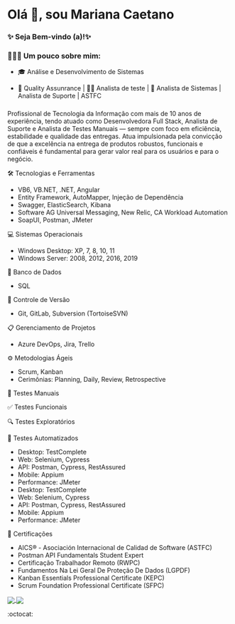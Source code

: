 # Olá 👋, sou Mariana Caetano

###  

### ✨ Seja Bem-vindo (a)!✨

###  

### 🦸🏻‍♀️ Um pouco sobre mim:

- 🎓 Análise e Desenvolvimento de Sistemas

- 🚀 Quality Assunrance | 👩‍💻 Analista de teste | 🧠 Analista de Sistemas | Analista de Suporte | ASTFC
###

Profissional de Tecnologia da Informação com mais de 10 anos de experiência, tendo atuado como Desenvolvedora Full Stack, Analista de Suporte e Analista de Testes Manuais — sempre com foco em eficiência, estabilidade e qualidade das entregas. Atua impulsionada pela convicção de que a excelência na entrega de produtos robustos, funcionais e confiáveis é fundamental para gerar valor real para os usuários e para o negócio.

🛠️ Tecnologias e Ferramentas
- VB6, VB.NET, .NET, Angular
- Entity Framework, AutoMapper, Injeção de Dependência
- Swagger, ElasticSearch, Kibana
- Software AG Universal Messaging, New Relic, CA Workload Automation
- SoapUI, Postman, JMeter

💻 Sistemas Operacionais
- Windows Desktop: XP, 7, 8, 10, 11
- Windows Server: 2008, 2012, 2016, 2019

💾 Banco de Dados
- SQL

🔄 Controle de Versão
- Git, GitLab, Subversion (TortoiseSVN)

📋 Gerenciamento de Projetos
- Azure DevOps, Jira, Trello

⚙️ Metodologias Ágeis
- Scrum, Kanban
- Cerimônias: Planning, Daily, Review, Retrospective

🧪 Testes Manuais

✅ Testes Funcionais

🔍 Testes Exploratórios

🤖 Testes Automatizados
- Desktop: TestComplete
- Web: Selenium, Cypress
- API: Postman, Cypress, RestAssured
- Mobile: Appium
- Performance: JMeter
- Desktop: TestComplete
- Web: Selenium, Cypress
- API: Postman, Cypress, RestAssured
- Mobile: Appium
- Performance: JMeter

📜 Certificações
- AICS® - Asociación Internacional de Calidad de Software (ASTFC)
- Postman API Fundamentals Student Expert 
- Certificação Trabalhador Remoto (RWPC)
- Fundamentos Na Lei Geral De Proteção De Dados (LGPDF)
- Kanban Essentials Professional Certificate (KEPC)
- Scrum Foundation Professional Certificate (SFPC)


<p align="justify">
  <a href="https://github.com/anuraghazra/github-readme-stats">
    <img align="center" src="https://github-readme-stats.vercel.app/api?username=MarianaCaetanoCosta&show_icons=true&count_private=true&theme=radical&hide=issues" />
  </a>
  <a href="https://github.com/anuraghazra/github-readme-stats">
    <img align="center" src="https://github-readme-stats.vercel.app/api/top-langs/?username=MarianaCaetanoCosta&layout=compact&theme=radical" />
  </a>
</p>

<!--> :octocat: 
